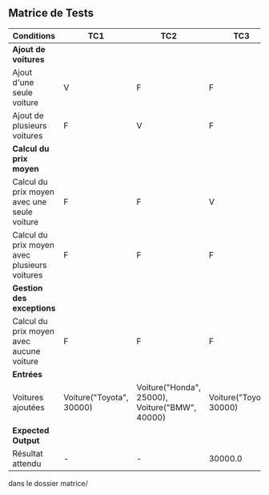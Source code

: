 ## Matrice de Tests

| **Conditions**                       | **TC1**                       | **TC2**                           | **TC3**                              | **TC4**                              | **TC5**                                    |
|------------------------------------- |------------------------------ |---------------------------------- |------------------------------------- |------------------------------------- |-------------------------------------------- |
| **Ajout de voitures**                |                              |                                  |                                      |                                      |                                            |
| Ajout d'une seule voiture            | V                            | F                                | F                                    | F                                    | F                                          |
| Ajout de plusieurs voitures          | F                            | V                                | F                                    | V                                    | F                                          |
| **Calcul du prix moyen**             |                              |                                  |                                      |                                      |                                            |
| Calcul du prix moyen avec une seule voiture | F                      | F                                | V                                    | F                                    | F                                          |
| Calcul du prix moyen avec plusieurs voitures | F                   | F                                | F                                    | V                                    | F                                          |
| **Gestion des exceptions**           |                              |                                  |                                      |                                      |                                            |
| Calcul du prix moyen avec aucune voiture | F                      | F                                | F                                    | F                                    | V                                          |
| **Entrées**                          |                              |                                  |                                      |                                      |                                            |
| Voitures ajoutées                    | Voiture("Toyota", 30000)     | Voiture("Honda", 25000), Voiture("BMW", 40000) | Voiture("Toyota", 30000)           | Voiture("Toyota", 30000), Voiture("Honda", 25000) | Aucune voiture ajoutée                      |
| **Expected Output**                  |                              |                                  |                                      |                                      |                                            |
| Résultat attendu                     | -                            | -                                | 30000.0                              | (30000.0 + 25000.0) / 2              | ArithmeticException ("Divided by 0")        |


dans le dossier matrice/
